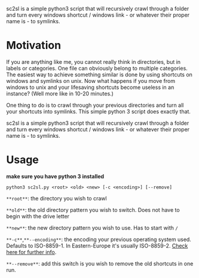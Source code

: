 sc2sl is a simple python3 script that will recursively crawl through a folder and turn every windows shortcut / windows link - or whatever their proper name is - to symlinks. 

# Motivation
If you are anything like me, you cannot really think in directories, but in labels or categories. One file can obviously belong to multiple categories. The easiest way to achieve something similar is done by using shortcuts on windows and symlinks on unix. Now what happens if you move from windows to unix and your lifesaving shortcuts become useless in an instance? (Well more like in 10-20 minutes.)

One thing to do is to crawl through your previous directories and turn all your shortcuts into symlinks. This simple python 3 script does exactly that.

sc2sl is a simple python3 script that will recursively crawl through a folder and turn every windows shortcut / windows link - or whatever their proper name is - to symlinks. 

# Usage

**make sure you have python 3 installed**

`python3 sc2sl.py <root> <old> <new> [-c <encoding>] [--remove]`

`**root**`: the directory you wish to crawl

`**old**`: the old directory pattern you wish to switch. Does not have to begin with the drive letter

`**new**`: the new directory pattern you wish to use. Has to start with `/`

`**-c**`,`**--encoding**`: the encoding your previous operating system used. Defaults to ISO-8859-1. In Eastern-Europe it's usually ISO-8859-2. [Check here for further info](https://en.wikipedia.org/wiki/ISO/IEC_8859-1).

`**--remove**`: add this switch is you wish to remove the old shortcuts in one run.
